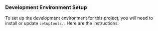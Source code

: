 
###  Development Environment Setup

To set up the development environment for this project, you will need to install or update `setuptools`.
. Here are the instructions:

